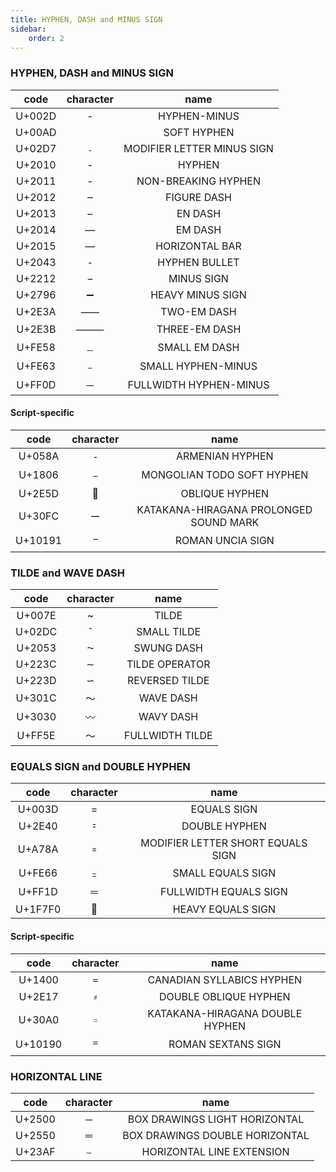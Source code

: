 ```yaml
---
title: HYPHEN, DASH and MINUS SIGN
sidebar:
    order: 2
---
```


### HYPHEN, DASH and MINUS SIGN

|code|character|name|
|:---:|:---:|:---:|
|U+002D|&#x002D;|HYPHEN-MINUS|
|U+00AD|&#x00AD;|SOFT HYPHEN|
|U+02D7|&#x02D7;|MODIFIER LETTER MINUS SIGN|
|U+2010|&#x2010;|HYPHEN|
|U+2011|&#x2011;|NON-BREAKING HYPHEN|
|U+2012|&#x2012;|FIGURE DASH|
|U+2013|&#x2013;|EN DASH|
|U+2014|&#x2014;|EM DASH|
|U+2015|&#x2015;|HORIZONTAL BAR|
|U+2043|&#x2043;|HYPHEN BULLET|
|U+2212|&#x2212;|MINUS SIGN|
|U+2796|&#x2796;|HEAVY MINUS SIGN|
|U+2E3A|&#x2E3A;|TWO-EM DASH|
|U+2E3B|&#x2E3B;|THREE-EM DASH|
|U+FE58|&#xFE58;|SMALL EM DASH|
|U+FE63|&#xFE63;|SMALL HYPHEN-MINUS|
|U+FF0D|&#xFF0D;|FULLWIDTH HYPHEN-MINUS|

#### Script-specific

|code|character|name|
|:---:|:---:|:---:|
|U+058A|&#x058A;|ARMENIAN HYPHEN|
|U+1806|&#x1806;|MONGOLIAN TODO SOFT HYPHEN|
|U+2E5D|&#x2E5D;|OBLIQUE HYPHEN|
|U+30FC|&#x30FC;|KATAKANA-HIRAGANA PROLONGED SOUND MARK|
|U+10191|&#x10191;|ROMAN UNCIA SIGN|

### TILDE and WAVE DASH

|code|character|name|
|:---:|:---:|:---:|
|U+007E|&#x007E;|TILDE|
|U+02DC|&#x02DC;|SMALL TILDE|
|U+2053|&#x2053;|SWUNG DASH|
|U+223C|&#x223C;|TILDE OPERATOR|
|U+223D|&#x223D;|REVERSED TILDE|
|U+301C|&#x301C;|WAVE DASH|
|U+3030|&#x3030;|WAVY DASH|
|U+FF5E|&#xFF5E;|FULLWIDTH TILDE|

### EQUALS SIGN and DOUBLE HYPHEN

|code|character|name|
|:---:|:---:|:---:|
|U+003D|&#x003D;|EQUALS SIGN|
|U+2E40|&#x2E40;|DOUBLE HYPHEN|
|U+A78A|&#xA78A;|MODIFIER LETTER SHORT EQUALS SIGN|
|U+FE66|&#xFE66;|SMALL EQUALS SIGN|
|U+FF1D|&#xFF1D;|FULLWIDTH EQUALS SIGN|
|U+1F7F0|&#x1F7F0;|HEAVY EQUALS SIGN|

#### Script-specific

|code|character|name|
|:---:|:---:|:---:|
|U+1400|&#x1400;|CANADIAN SYLLABICS HYPHEN|
|U+2E17|&#x2E17;|DOUBLE OBLIQUE HYPHEN|
|U+30A0|&#x30A0;|KATAKANA-HIRAGANA DOUBLE HYPHEN|
|U+10190|&#x10190;|ROMAN SEXTANS SIGN|

### HORIZONTAL LINE

|code|character|name|
|:---:|:---:|:---:|
|U+2500|&#x2500;|BOX DRAWINGS LIGHT HORIZONTAL|
|U+2550|&#x2550;|BOX DRAWINGS DOUBLE HORIZONTAL|
|U+23AF|&#x23AF;|HORIZONTAL LINE EXTENSION|

